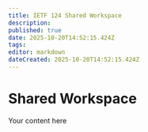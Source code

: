 ```yaml
---
title: IETF 124 Shared Workspace
description: 
published: true
date: 2025-10-20T14:52:15.424Z
tags: 
editor: markdown
dateCreated: 2025-10-20T14:52:15.424Z
---
```


# Shared Workspace
Your content here